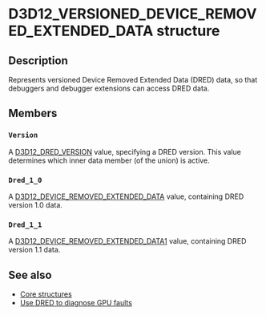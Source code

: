 # D3D12_VERSIONED_DEVICE_REMOVED_EXTENDED_DATA structure

## Description

Represents versioned Device Removed Extended Data (DRED) data, so that debuggers and debugger extensions can access DRED data.

## Members

### `Version`

A [D3D12_DRED_VERSION](https://learn.microsoft.com/windows/win32/api/d3d12/ne-d3d12-d3d12_dred_version) value, specifying a DRED version. This value determines which inner data member (of the union) is active.

### `Dred_1_0`

A [D3D12_DEVICE_REMOVED_EXTENDED_DATA](https://learn.microsoft.com/windows/win32/api/d3d12/ns-d3d12-d3d12_device_removed_extended_data) value, containing DRED version 1.0 data.

### `Dred_1_1`

A [D3D12_DEVICE_REMOVED_EXTENDED_DATA1](https://learn.microsoft.com/windows/win32/api/d3d12/ns-d3d12-d3d12_device_removed_extended_data1) value, containing DRED version 1.1 data.

## See also

* [Core structures](https://learn.microsoft.com/windows/desktop/direct3d12/direct3d-12-structures)
* [Use DRED to diagnose GPU faults](https://learn.microsoft.com/windows/desktop/direct3d12/use-dred)